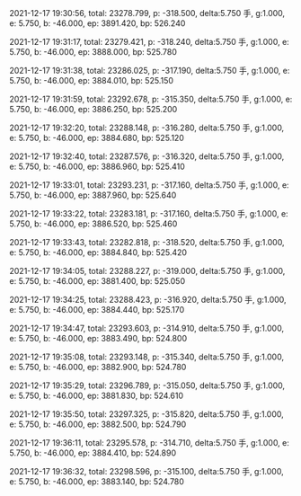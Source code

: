 2021-12-17 19:30:56, total: 23278.799, p: -318.500, delta:5.750 手, g:1.000, e: 5.750, b: -46.000, ep: 3891.420, bp: 526.240

2021-12-17 19:31:17, total: 23279.421, p: -318.240, delta:5.750 手, g:1.000, e: 5.750, b: -46.000, ep: 3888.000, bp: 525.780

2021-12-17 19:31:38, total: 23286.025, p: -317.190, delta:5.750 手, g:1.000, e: 5.750, b: -46.000, ep: 3884.010, bp: 525.150

2021-12-17 19:31:59, total: 23292.678, p: -315.350, delta:5.750 手, g:1.000, e: 5.750, b: -46.000, ep: 3886.250, bp: 525.200

2021-12-17 19:32:20, total: 23288.148, p: -316.280, delta:5.750 手, g:1.000, e: 5.750, b: -46.000, ep: 3884.680, bp: 525.120

2021-12-17 19:32:40, total: 23287.576, p: -316.320, delta:5.750 手, g:1.000, e: 5.750, b: -46.000, ep: 3886.960, bp: 525.410

2021-12-17 19:33:01, total: 23293.231, p: -317.160, delta:5.750 手, g:1.000, e: 5.750, b: -46.000, ep: 3887.960, bp: 525.640

2021-12-17 19:33:22, total: 23283.181, p: -317.160, delta:5.750 手, g:1.000, e: 5.750, b: -46.000, ep: 3886.520, bp: 525.460

2021-12-17 19:33:43, total: 23282.818, p: -318.520, delta:5.750 手, g:1.000, e: 5.750, b: -46.000, ep: 3884.840, bp: 525.420

2021-12-17 19:34:05, total: 23288.227, p: -319.000, delta:5.750 手, g:1.000, e: 5.750, b: -46.000, ep: 3881.400, bp: 525.050

2021-12-17 19:34:25, total: 23288.423, p: -316.920, delta:5.750 手, g:1.000, e: 5.750, b: -46.000, ep: 3884.440, bp: 525.170

2021-12-17 19:34:47, total: 23293.603, p: -314.910, delta:5.750 手, g:1.000, e: 5.750, b: -46.000, ep: 3883.490, bp: 524.800

2021-12-17 19:35:08, total: 23293.148, p: -315.340, delta:5.750 手, g:1.000, e: 5.750, b: -46.000, ep: 3882.900, bp: 524.780

2021-12-17 19:35:29, total: 23296.789, p: -315.050, delta:5.750 手, g:1.000, e: 5.750, b: -46.000, ep: 3881.830, bp: 524.610

2021-12-17 19:35:50, total: 23297.325, p: -315.820, delta:5.750 手, g:1.000, e: 5.750, b: -46.000, ep: 3882.500, bp: 524.790

2021-12-17 19:36:11, total: 23295.578, p: -314.710, delta:5.750 手, g:1.000, e: 5.750, b: -46.000, ep: 3884.410, bp: 524.890

2021-12-17 19:36:32, total: 23298.596, p: -315.100, delta:5.750 手, g:1.000, e: 5.750, b: -46.000, ep: 3883.140, bp: 524.780